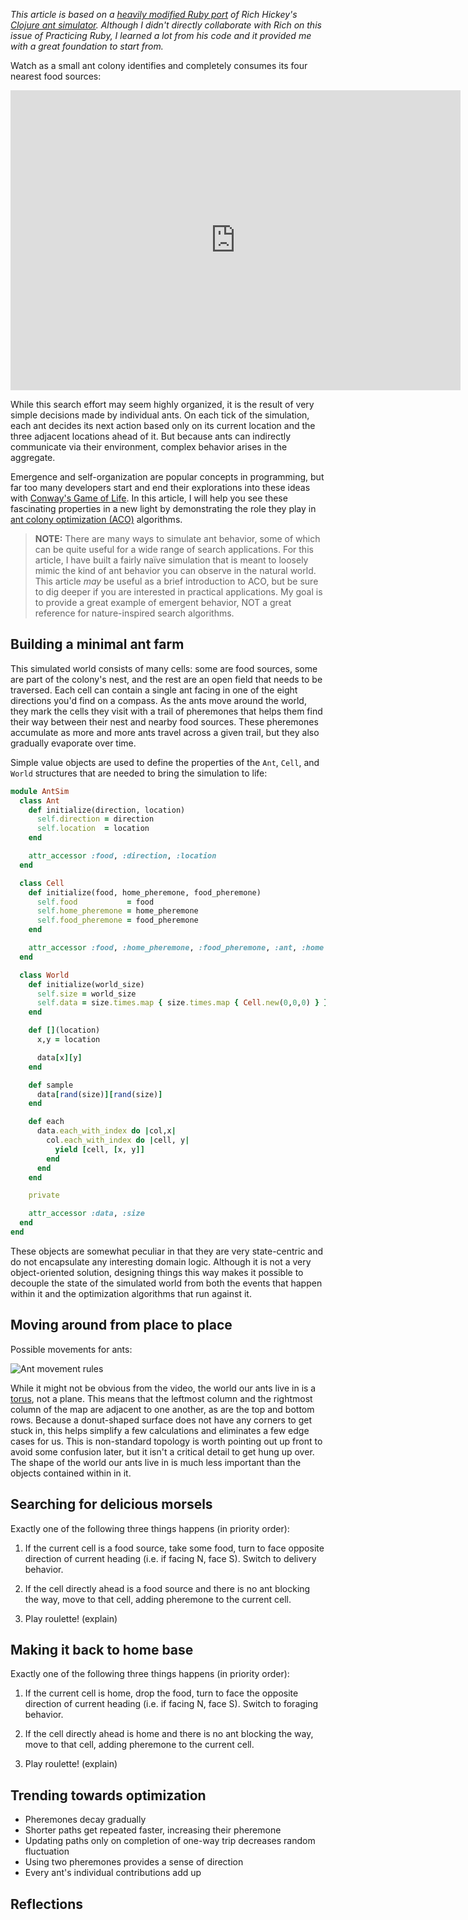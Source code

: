 *This article is based on a [heavily modified Ruby port][rubyantsim] 
of Rich Hickey's [Clojure ant simulator][hickey]. Although I didn't directly collaborate with Rich on this issue of 
Practicing Ruby, I learned a lot from his code and it provided
me with a great foundation to start from.*

Watch as a small ant colony identifies and completely consumes its four nearest
food sources:

<div align="center">
<iframe width="720" height="480"
src="http://www.youtube.com/embed/f2IX1Y5o6pc?rel=0" frameborder="0" allowfullscreen></iframe>
</div>

While this search effort may seem highly organized, it is the
result of very simple decisions made by individual ants. On each
tick of the simulation, each ant decides its next action based only on its
current location and the three adjacent locations ahead of it. But 
because ants can indirectly communicate via their environment, complex 
behavior arises in the aggregate.

Emergence and self-organization are popular concepts in programming, but far too many
developers start and end their explorations into these ideas with [Conway's Game of Life][conway]. 
In this article, I will help you see these fascinating properties in a new
light by demonstrating the role they play in [ant colony optimization (ACO)][aco] algorithms.

> **NOTE:** There are many ways to simulate ant behavior, some of which can be quite useful
for a wide range of search applications. For this article, I have built
a fairly naïve simulation that is meant to loosely mimic the kind of ant
behavior you can observe in the natural world. This article *may* be useful as a 
brief introduction to ACO, but be sure to dig deeper if you are interested in
practical applications. My goal is to provide a great example of emergent 
behavior, NOT a great reference for nature-inspired search algorithms.

## Building a minimal ant farm 

This simulated world consists of many cells: some are food sources, 
some are part of the colony's nest, and the rest are an
open field that needs to be traversed. Each cell can contain a single 
ant facing in one of the eight directions you'd find on a compass. 
As the ants move around the world, they mark the cells they visit with
a trail of pheremones that helps them find their way between their 
nest and nearby food sources. These pheremones accumulate as more and
more ants travel across a given trail, but they also gradually 
evaporate over time.

Simple value objects are used to define the 
properties of the `Ant`, `Cell`, and `World` structures that 
are needed to bring the simulation to life:

```ruby
module AntSim
  class Ant
    def initialize(direction, location)
      self.direction = direction
      self.location  = location
    end

    attr_accessor :food, :direction, :location
  end

  class Cell
    def initialize(food, home_pheremone, food_pheremone)
      self.food           = food 
      self.home_pheremone = home_pheremone
      self.food_pheremone = food_pheremone
    end

    attr_accessor :food, :home_pheremone, :food_pheremone, :ant, :home
  end

  class World
    def initialize(world_size)
      self.size = world_size
      self.data = size.times.map { size.times.map { Cell.new(0,0,0) } }
    end

    def [](location)
      x,y = location

      data[x][y]
    end

    def sample
      data[rand(size)][rand(size)]
    end

    def each
      data.each_with_index do |col,x| 
        col.each_with_index do |cell, y| 
          yield [cell, [x, y]]
        end
      end
    end

    private

    attr_accessor :data, :size
  end
end
```

These objects are somewhat peculiar in that they are very state-centric and 
do not encapsulate any interesting domain logic. Although it is not a very 
object-oriented solution, designing things this way makes it possible to 
decouple the state of the simulated world from both the events that happen 
within it and the optimization algorithms that run against it.


## Moving around from place to place

Possible movements for ants:

![Ant movement rules](http://i.imgur.com/VsBkn.png)

While it might not be obvious from the video, the world our ants live in is 
a [torus][torus], not a plane. This means that the leftmost column and the rightmost column
of the map are adjacent to one another, as are the top and bottom rows. Because
a donut-shaped surface does not have any corners to get stuck in, this helps
simplify a few calculations and eliminates a few edge cases for us. This is
non-standard topology is worth pointing out up front to avoid some confusion
later, but it isn't a critical detail to get hung up over. The shape of the
world our ants live in is much less important than the objects contained within
in it.


## Searching for delicious morsels

Exactly one of the following three things happens (in priority order): 

1. If the current cell is a food source, take some food, turn to face opposite
direction of current heading (i.e. if facing N, face S). Switch to delivery
behavior.

2. If the cell directly ahead is a food source and there is no ant blocking the
way, move to that cell, adding pheremone to the current cell.

3. Play roulette! (explain)

## Making it back to home base

Exactly one of the following three things happens (in priority order): 

1. If the current cell is home, drop the food, turn to face the opposite
  direction of current heading (i.e. if facing N, face S). Switch to foraging
  behavior.

2. If the cell directly ahead is home and there is no ant blocking the way, move to that 
cell, adding pheremone to the current cell.

3. Play roulette! (explain)

## Trending towards optimization 

* Pheremones decay gradually
* Shorter paths get repeated faster, increasing their pheremone
* Updating paths only on completion of one-way trip decreases random fluctuation
* Using two pheremones provides a sense of direction
* Every ant's individual contributions add up

## Reflections


[conway]: http://en.wikipedia.org/wiki/Conway%27s_Game_of_Life
[aco]: http://en.wikipedia.org/wiki/Ant_colony_optimization
[torus]: http://en.wikipedia.org/wiki/Torus
[hickey]: https://gist.github.com/1093917
[rubyantsim]: https://github.com/elm-city-craftworks/practicing-ruby-examples/tree/master/v5/009
